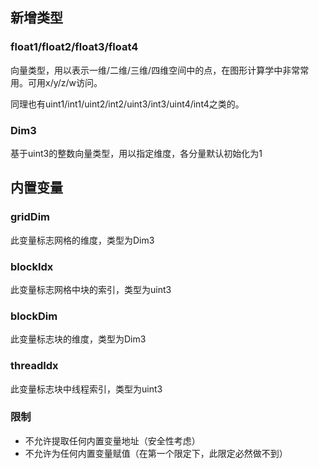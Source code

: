 ## 新增类型

### float1/float2/float3/float4

向量类型，用以表示一维/二维/三维/四维空间中的点，在图形计算学中非常常用。可用x/y/z/w访问。

同理也有uint1/int1/uint2/int2/uint3/int3/uint4/int4之类的。

### Dim3

基于uint3的整数向量类型，用以指定维度，各分量默认初始化为1

## 内置变量

### gridDim

此变量标志网格的维度，类型为Dim3

### blockIdx

此变量标志网格中块的索引，类型为uint3

### blockDim

此变量标志块的维度，类型为Dim3

### threadIdx

此变量标志块中线程索引，类型为uint3

### 限制

- 不允许提取任何内置变量地址（安全性考虑）
- 不允许为任何内置变量赋值（在第一个限定下，此限定必然做不到）